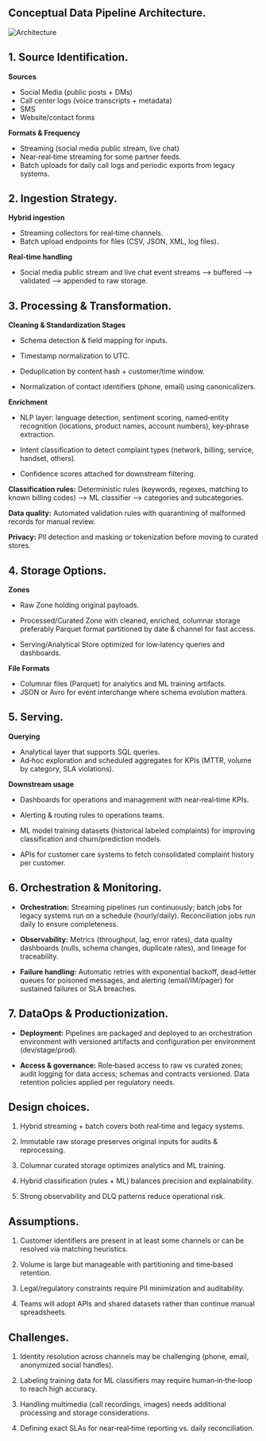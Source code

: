 ## Conceptual Data Pipeline Architecture.
![Architecture]()

## 1. Source Identification.
**Sources**
- Social Media (public posts + DMs)
- Call center logs (voice transcripts + metadata)
- SMS
- Website/contact forms

**Formats & Frequency** 
- Streaming (social media public stream, live chat)
- Near‑real‑time streaming for some partner feeds.
- Batch uploads for daily call logs and periodic exports from legacy systems.

## 2. Ingestion Strategy.

**Hybrid ingestion**
- Streaming collectors for real‑time channels.
- Batch upload endpoints for files (CSV, JSON, XML, log files).

**Real‑time handling**
- Social media public stream and live chat event streams --> buffered --> validated --> appended to raw storage.

## 3. Processing & Transformation.

**Cleaning & Standardization Stages**

- Schema detection & field mapping for inputs.

- Timestamp normalization to UTC.

- Deduplication by content hash + customer/time window.
  
- Normalization of contact identifiers (phone, email) using canonicalizers.

**Enrichment**

- NLP layer: language detection, sentiment scoring, named‑entity recognition (locations, product names, account numbers), key‑phrase extraction.

- Intent classification to detect complaint types (network, billing, service, handset, others).

- Confidence scores attached for downstream filtering.

**Classification rules:**  Deterministic rules (keywords, regexes, matching to known billing codes) --> ML classifier --> categories and subcategories.

**Data quality:** Automated validation rules with quarantining of malformed records for manual review.

**Privacy:** PII detection and masking or tokenization before moving to curated stores.

## 4. Storage Options.

**Zones**

- Raw Zone holding original payloads.

- Processed/Curated Zone with cleaned, enriched, columnar storage preferably Parquet format partitioned by date & channel for fast access.

- Serving/Analytical Store optimized for low‑latency queries and dashboards.

**File Formats** 
- Columnar files (Parquet) for analytics and ML training artifacts.
- JSON or Avro for event interchange where schema evolution matters.

## 5. Serving.

**Querying** 
- Analytical layer that supports SQL queries.
- Ad‑hoc exploration and scheduled aggregates for KPIs (MTTR, volume by category, SLA violations).

**Downstream usage**

- Dashboards for operations and management with near‑real‑time KPIs.

- Alerting & routing rules to operations teams.

- ML model training datasets (historical labeled complaints) for improving classification and churn/prediction models.

- APIs for customer care systems to fetch consolidated complaint history per customer.

## 6. Orchestration & Monitoring.

- **Orchestration:** Streaming pipelines run continuously; batch jobs for legacy systems run on a schedule (hourly/daily). Reconciliation jobs run daily to ensure completeness.

- **Observability:** Metrics (throughput, lag, error rates), data quality dashboards (nulls, schema changes, duplicate rates), and lineage for traceability.

- **Failure handling:** Automatic retries with exponential backoff, dead‑letter queues for poisoned messages, and alerting (email/IM/pager) for sustained failures or SLA breaches.

## 7. DataOps & Productionization.

- **Deployment:** Pipelines are packaged and deployed to an orchestration environment with versioned artifacts and configuration per environment (dev/stage/prod).

- **Access & governance:** Role‑based access to raw vs curated zones; audit logging for data access; schemas and contracts versioned. Data retention policies applied per regulatory needs.

## Design choices.

1. Hybrid streaming + batch covers both real‑time and legacy systems.

2. Immutable raw storage preserves original inputs for audits & reprocessing.

3. Columnar curated storage optimizes analytics and ML training.

4. Hybrid classification (rules + ML) balances precision and explainability.

5. Strong observability and DLQ patterns reduce operational risk.

## Assumptions.

1. Customer identifiers are present in at least some channels or can be resolved via matching heuristics.

2. Volume is large but manageable with partitioning and time‑based retention.

3. Legal/regulatory constraints require PII minimization and auditability.

4. Teams will adopt APIs and shared datasets rather than continue manual spreadsheets.

## Challenges.

1. Identity resolution across channels may be challenging (phone, email, anonymized social handles).

2. Labeling training data for ML classifiers may require human‑in‑the‑loop to reach high accuracy.

3. Handling multimedia (call recordings, images) needs additional processing and storage considerations.

4. Defining exact SLAs for near‑real‑time reporting vs. daily reconciliation.
